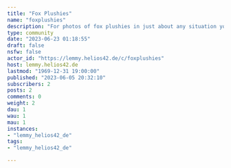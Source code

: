 ```yaml
---
title: "Fox Plushies" 
name: "foxplushies"
description: "For photos of fox plushies in just about any situation you can imagine."
type: community
date: "2023-06-23 01:18:55"
draft: false
nsfw: false
actor_id: "https://lemmy.helios42.de/c/foxplushies"
host: lemmy.helios42.de
lastmod: "1969-12-31 19:00:00"
published: "2023-06-05 20:32:10"
subscribers: 2
posts: 2
comments: 0
weight: 2
dau: 1
wau: 1
mau: 1
instances:
- "lemmy_helios42_de"
tags: 
- "lemmy_helios42_de"

---
```

